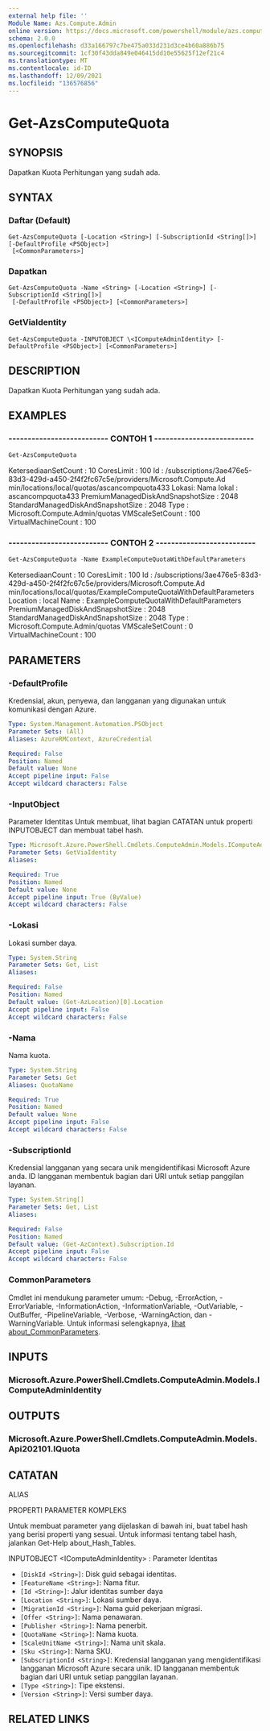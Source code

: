 ```yaml
---
external help file: ''
Module Name: Azs.Compute.Admin
online version: https://docs.microsoft.com/powershell/module/azs.compute.admin/get-azscomputequota
schema: 2.0.0
ms.openlocfilehash: d33a166797c7be475a033d231d3ce4b60a886b75
ms.sourcegitcommit: 1cf30f43dda849e046415dd10e55625f12ef21c4
ms.translationtype: MT
ms.contentlocale: id-ID
ms.lasthandoff: 12/09/2021
ms.locfileid: "136576856"
---
```

# Get-AzsComputeQuota

## SYNOPSIS
Dapatkan Kuota Perhitungan yang sudah ada.

## SYNTAX

### Daftar (Default)
```
Get-AzsComputeQuota [-Location <String>] [-SubscriptionId <String[]>] [-DefaultProfile <PSObject>]
 [<CommonParameters>]
```

### Dapatkan
```
Get-AzsComputeQuota -Name <String> [-Location <String>] [-SubscriptionId <String[]>]
 [-DefaultProfile <PSObject>] [<CommonParameters>]
```

### GetViaIdentity
```
Get-AzsComputeQuota -INPUTOBJECT \<IComputeAdminIdentity> [-DefaultProfile <PSObject>] [<CommonParameters>]
```

## DESCRIPTION
Dapatkan Kuota Perhitungan yang sudah ada.

## EXAMPLES

### -------------------------- CONTOH 1 --------------------------
```powershell
Get-AzsComputeQuota
```

KetersediaanSetCount : 10 CoresLimit : 100 Id : /subscriptions/3ae476e5-83d3-429d-a450-2f4f2fc67c5e/providers/Microsoft.Compute.Ad min/locations/local/quotas/ascancompquota433 Lokasi: Nama lokal : ascancompquota433 PremiumManagedDiskAndSnapshotSize : 2048 StandardManagedDiskAndSnapshotSize : 2048 Type : Microsoft.Compute.Admin/quotas  VMScaleSetCount : 100 VirtualMachineCount : 100

### -------------------------- CONTOH 2 --------------------------
```powershell
Get-AzsComputeQuota -Name ExampleComputeQuotaWithDefaultParameters
```

KetersediaanCount : 10 CoresLimit : 100 Id : /subscriptions/3ae476e5-83d3-429d-a450-2f4f2fc67c5e/providers/Microsoft.Compute.Ad min/locations/local/quotas/ExampleComputeQuotaWithDefaultParameters Location : local Name : ExampleComputeQuotaWithDefaultParameters PremiumManagedDiskAndSnapshotSize : 2048 StandardManagedDiskAndSnapshotSize : 2048 Type                               : Microsoft.Compute.Admin/quotas VMScaleSetCount : 0 VirtualMachineCount : 100

## PARAMETERS

### -DefaultProfile
Kredensial, akun, penyewa, dan langganan yang digunakan untuk komunikasi dengan Azure.

```yaml
Type: System.Management.Automation.PSObject
Parameter Sets: (All)
Aliases: AzureRMContext, AzureCredential

Required: False
Position: Named
Default value: None
Accept pipeline input: False
Accept wildcard characters: False
```

### -InputObject
Parameter Identitas Untuk membuat, lihat bagian CATATAN untuk properti INPUTOBJECT dan membuat tabel hash.

```yaml
Type: Microsoft.Azure.PowerShell.Cmdlets.ComputeAdmin.Models.IComputeAdminIdentity
Parameter Sets: GetViaIdentity
Aliases:

Required: True
Position: Named
Default value: None
Accept pipeline input: True (ByValue)
Accept wildcard characters: False
```

### -Lokasi
Lokasi sumber daya.

```yaml
Type: System.String
Parameter Sets: Get, List
Aliases:

Required: False
Position: Named
Default value: (Get-AzLocation)[0].Location
Accept pipeline input: False
Accept wildcard characters: False
```

### -Nama
Nama kuota.

```yaml
Type: System.String
Parameter Sets: Get
Aliases: QuotaName

Required: True
Position: Named
Default value: None
Accept pipeline input: False
Accept wildcard characters: False
```

### -SubscriptionId
Kredensial langganan yang secara unik mengidentifikasi Microsoft Azure anda.
ID langganan membentuk bagian dari URI untuk setiap panggilan layanan.

```yaml
Type: System.String[]
Parameter Sets: Get, List
Aliases:

Required: False
Position: Named
Default value: (Get-AzContext).Subscription.Id
Accept pipeline input: False
Accept wildcard characters: False
```

### CommonParameters
Cmdlet ini mendukung parameter umum: -Debug, -ErrorAction, -ErrorVariable, -InformationAction, -InformationVariable, -OutVariable, -OutBuffer, -PipelineVariable, -Verbose, -WarningAction, dan -WarningVariable. Untuk informasi selengkapnya, [lihat about_CommonParameters](http://go.microsoft.com/fwlink/?LinkID=113216).

## INPUTS

### Microsoft.Azure.PowerShell.Cmdlets.ComputeAdmin.Models.IComputeAdminIdentity

## OUTPUTS

### Microsoft.Azure.PowerShell.Cmdlets.ComputeAdmin.Models.Api202101.IQuota

## CATATAN

ALIAS

PROPERTI PARAMETER KOMPLEKS

Untuk membuat parameter yang dijelaskan di bawah ini, buat tabel hash yang berisi properti yang sesuai. Untuk informasi tentang tabel hash, jalankan Get-Help about_Hash_Tables.


INPUTOBJECT \<IComputeAdminIdentity> : Parameter Identitas
  - `[DiskId <String>]`: Disk guid sebagai identitas.
  - `[FeatureName <String>]`: Nama fitur.
  - `[Id <String>]`: Jalur identitas sumber daya
  - `[Location <String>]`: Lokasi sumber daya.
  - `[MigrationId <String>]`: Nama guid pekerjaan migrasi.
  - `[Offer <String>]`: Nama penawaran.
  - `[Publisher <String>]`: Nama penerbit.
  - `[QuotaName <String>]`: Nama kuota.
  - `[ScaleUnitName <String>]`: Nama unit skala.
  - `[Sku <String>]`: Nama SKU.
  - `[SubscriptionId <String>]`: Kredensial langganan yang mengidentifikasi langganan Microsoft Azure secara unik. ID langganan membentuk bagian dari URI untuk setiap panggilan layanan.
  - `[Type <String>]`: Tipe ekstensi.
  - `[Version <String>]`: Versi sumber daya.

## RELATED LINKS

